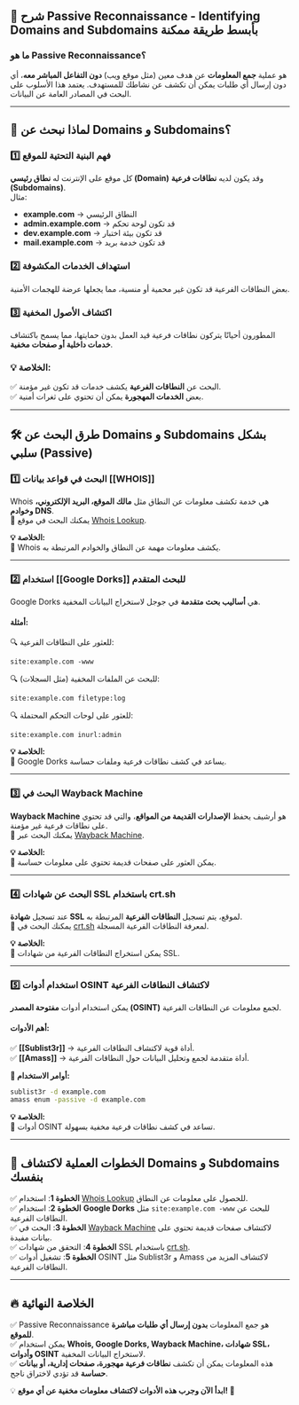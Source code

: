 ## **📌 شرح Passive Reconnaissance - Identifying Domains and Subdomains بأبسط طريقة ممكنة**

### **ما هو Passive Reconnaissance؟**

هو عملية **جمع المعلومات** عن هدف معين (مثل موقع ويب) **دون التفاعل المباشر معه**، أي دون إرسال أي طلبات يمكن أن تكشف عن نشاطك للمستهدف. يعتمد هذا الأسلوب على البحث في المصادر العامة عن البيانات.

---

## **🔎 لماذا نبحث عن Domains و Subdomains؟**

### **1️⃣ فهم البنية التحتية للموقع**

كل موقع على الإنترنت له **نطاق رئيسي (Domain)** وقد يكون لديه **نطاقات فرعية (Subdomains)**.  
مثال:

- **example.com** → النطاق الرئيسي
- **admin.example.com** → قد تكون لوحة تحكم
- **dev.example.com** → قد تكون بيئة اختبار
- **mail.example.com** → قد تكون خدمة بريد

### **2️⃣ استهداف الخدمات المكشوفة**

بعض النطاقات الفرعية قد تكون غير محمية أو منسية، مما يجعلها عرضة للهجمات الأمنية.

### **3️⃣ اكتشاف الأصول المخفية**

المطورون أحيانًا يتركون نطاقات فرعية قيد العمل بدون حمايتها، مما يسمح باكتشاف **خدمات داخلية أو صفحات مخفية**.

### **💡 الخلاصة:**

✅ البحث عن **النطاقات الفرعية** يكشف خدمات قد تكون غير مؤمنة.  
✅ بعض **الخدمات المهجورة** يمكن أن تحتوي على ثغرات أمنية.

---

## **🛠️ طرق البحث عن Domains و Subdomains بشكل سلبي (Passive)**

### **1️⃣ البحث في قواعد بيانات [[WHOIS]]**

Whois هي خدمة تكشف معلومات عن النطاق مثل **مالك الموقع، البريد الإلكتروني، وخوادم DNS**.  
🔹 يمكنك البحث في موقع [Whois Lookup](https://who.is/).

**💡 الخلاصة:**  
🔹 Whois يكشف معلومات مهمة عن النطاق والخوادم المرتبطة به.

---

### **2️⃣ استخدام [[Google Dorks]] للبحث المتقدم**

Google Dorks هي **أساليب بحث متقدمة** في جوجل لاستخراج البيانات المخفية.

#### **أمثلة:**

🔍 للعثور على النطاقات الفرعية:

```
site:example.com -www
```

🔍 للبحث عن الملفات المخفية (مثل السجلات):

```
site:example.com filetype:log
```

🔍 للعثور على لوحات التحكم المحتملة:

```
site:example.com inurl:admin
```

**💡 الخلاصة:**  
🔹 Google Dorks يساعد في كشف نطاقات فرعية وملفات حساسة.

---

### **3️⃣ البحث في Wayback Machine**

**Wayback Machine** هو أرشيف يحفظ **الإصدارات القديمة من المواقع**، والتي قد تحتوي على نطاقات فرعية غير مؤمنة.  
🔹 يمكنك البحث عبر [Wayback Machine](https://web.archive.org/).

**💡 الخلاصة:**  
🔹 يمكن العثور على صفحات قديمة تحتوي على معلومات حساسة.

---

### **4️⃣ البحث عن شهادات SSL باستخدام crt.sh**

عند تسجيل **شهادة SSL** لموقع، يتم تسجيل **النطاقات الفرعية** المرتبطة به.  
🔹 يمكنك البحث في [crt.sh](https://crt.sh/) لمعرفة النطاقات الفرعية المسجلة.

**💡 الخلاصة:**  
🔹 يمكن استخراج النطاقات الفرعية من شهادات SSL.

---

### **5️⃣ استخدام أدوات OSINT لاكتشاف النطاقات الفرعية**

يمكن استخدام أدوات **مفتوحة المصدر (OSINT)** لجمع معلومات عن النطاقات الفرعية.

#### **أهم الأدوات:**

✅ **[[Sublist3r]]** → أداة قوية لاكتشاف النطاقات الفرعية.  
✅ **[[Amass]]** → أداة متقدمة لجمع وتحليل البيانات حول النطاقات الفرعية.

**📌 أوامر الاستخدام:**

```bash
sublist3r -d example.com
amass enum -passive -d example.com
```

**💡 الخلاصة:**  
🔹 أدوات OSINT تساعد في كشف نطاقات فرعية مخفية بسهولة.

---

## **🚀 الخطوات العملية لاكتشاف Domains و Subdomains بنفسك**

✅ **الخطوة 1**: استخدام [Whois Lookup](https://who.is/) للحصول على معلومات عن النطاق.  
✅ **الخطوة 2**: استخدام **Google Dorks** مثل `site:example.com -www` للبحث عن النطاقات الفرعية.  
✅ **الخطوة 3**: البحث في [Wayback Machine](https://web.archive.org/) لاكتشاف صفحات قديمة تحتوي على بيانات مفيدة.  
✅ **الخطوة 4**: التحقق من شهادات SSL باستخدام [crt.sh](https://crt.sh/).  
✅ **الخطوة 5**: تشغيل أدوات OSINT مثل Sublist3r و Amass لاكتشاف المزيد من النطاقات الفرعية.

---

## **🔥 الخلاصة النهائية**

✅ Passive Reconnaissance هو جمع المعلومات **بدون إرسال أي طلبات مباشرة للموقع**.  
✅ يمكن استخدام **Whois, Google Dorks, Wayback Machine، شهادات SSL، وأدوات OSINT** لاستخراج البيانات المخفية.  
✅ هذه المعلومات يمكن أن تكشف **نطاقات فرعية مهجورة، صفحات إدارية، أو بيانات حساسة** قد تؤدي لاختراق ناجح.

💡 **ابدأ الآن وجرب هذه الأدوات لاكتشاف معلومات مخفية عن أي موقع! 🚀**